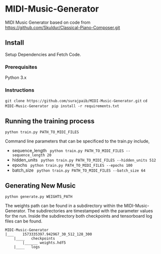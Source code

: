 
# MIDI-Music-Generator

MIDI Music Generator based on code from https://github.com/Skuldur/Classical-Piano-Composer.git

## Install
Setup Dependencies and Fetch Code.
### Prerequisites
Python 3.x
### Instructions
`` git clone https://github.com/surajpaib/MIDI-Music-Generator.git ``
`` cd MIDI-Music-Generator ``
`` pip install -r requirements.txt``

## Running the training process
`` python train.py PATH_TO_MIDI_FILES ``

Command line parameters that can be specificed to the train.py include,

 - sequence_length
   `` python train.py PATH_TO_MIDI_FILES --sequence_length 20``
 - hidden_units
   `` python train.py PATH_TO_MIDI_FILES --hidden_units 512``
 - epochs
   `` python train.py PATH_TO_MIDI_FILES --epochs 100``
 - batch_size
    `` python train.py PATH_TO_MIDI_FILES --batch_size 64``

## Generating New Music
``python generate.py WEIGHTS_PATH``

The weights path can be found in a subdirectory within the MIDI-Music-Generator. The subdirectories are timestamped with the parameter values for the run. Inside the subdirectory both checkpoints and tensorboard log files can be found.
```
MIDI-Music-Generator
|___	1573335397.942967_30_512_128_300
	|____	checkpoints
		|______ weights.hdf5
	|____	logs
```

